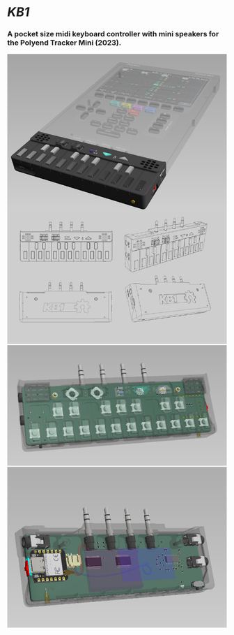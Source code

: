 # *KB1*
### A pocket size midi keyboard controller with mini speakers for the Polyend Tracker Mini (2023).
![KB1 banner](https://github.com/PocketMidi/KB1/blob/main/images/banner_1.jpg)
![inner top](https://github.com/PocketMidi/KB1/blob/main/images/inner_1.png)
![inner bottom](https://github.com/PocketMidi/KB1/blob/main/images/inner_2.png)

